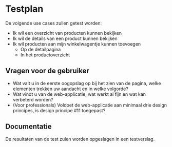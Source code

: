 # Testplan
De volgende use cases zullen getest worden:
- Ik wil een overzicht van producten kunnen bekijken
- Ik wil de details van een product kunnen bekijken
- Ik wil producten aan mijn winkelwagentje kunnen toevoegen
    - Op de detailpagina
    - In het productoverzicht

## Vragen voor de gebruiker
- Wat valt u in de eerste oogopslag op bij het zien van de pagina, welke elementen trekken uw aandacht en in welke volgorde?
- Wat vindt u van de web-applicatie, wat werkt al fijn en wat kan verbeterd worden?
- (Voor professionals) Voldoet de web-applicatie aan minimaal drie design principes, is design principe #11 toegepast?

## Documentatie
De resultaten van de test zulen worden opgeslagen in een testverslag.